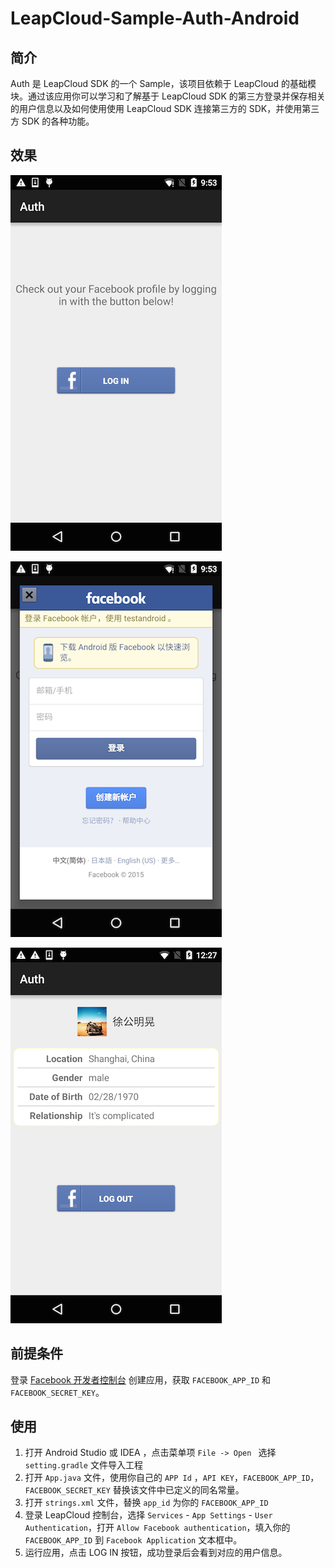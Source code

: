 # LeapCloud-Sample-Auth-Android

## 简介

Auth 是 LeapCloud SDK 的一个 Sample，该项目依赖于 LeapCloud 的基础模块。通过该应用你可以学习和了解基于 LeapCloud SDK 的第三方登录并保存相关的用户信息以及如何使用使用 LeapCloud SDK 连接第三方的 SDK，并使用第三方 SDK 的各种功能。

## 效果

![capture](../../capture/auth01.png)

![capture](../../capture/auth02.png)

![capture](../../capture/auth03.png)

## 前提条件

登录 [Facebook 开发者控制台](https://developers.facebook.com) 创建应用，获取 `FACEBOOK_APP_ID` 和 `FACEBOOK_SECRET_KEY`。

## 使用

1. 打开 Android Studio 或 IDEA ，点击菜单项 `File -> Open ` 选择 `setting.gradle` 文件导入工程
2. 打开 `App.java` 文件，使用你自己的 `APP Id` ，`API KEY`，`FACEBOOK_APP_ID`，`FACEBOOK_SECRET_KEY` 替换该文件中已定义的同名常量。
3. 打开 `strings.xml` 文件，替换 `app_id` 为你的 `FACEBOOK_APP_ID`
4. 登录 LeapCloud 控制台，选择 `Services` - `App Settings` - `User Authentication`，打开 `Allow Facebook authentication`，填入你的 `FACEBOOK_APP_ID` 到 `Facebook Application` 文本框中。
5. 运行应用，点击 LOG IN 按钮，成功登录后会看到对应的用户信息。